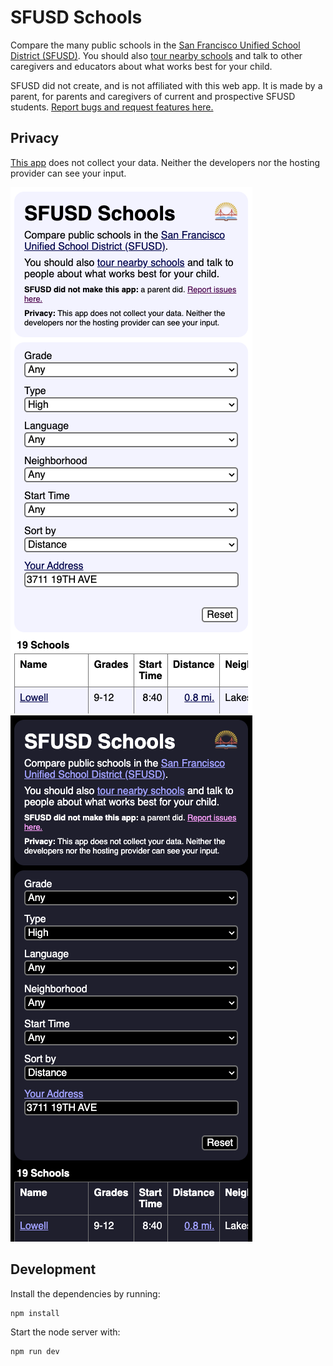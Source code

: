 # SFUSD Schools

Compare the many public schools in the [San Francisco Unified School District
(SFUSD)](https://www.sfusd.edu/). You should also [tour nearby
schools](https://sfusd.edu/tours) and talk to other caregivers and educators
about what works best for your child.

SFUSD did not create, and is not affiliated with this web app. It is made by a
parent, for parents and caregivers of current and prospective SFUSD students.
[Report bugs and request features
here.](https://github.com/smenjas/sfusd-schools/issues)

## Privacy

[This app](https://smenjas.github.io/sfusd-schools/) does not collect your
data. Neither the developers nor the hosting provider can see your input.

![Mobile app: light mode](screenshots/sfusd-schools-light.png)
![Mobile app: dark mode](screenshots/sfusd-schools-dark.png)

## Development
Install the dependencies by running:
```sh
npm install
```
Start the node server with:
```sh
npm run dev
```
